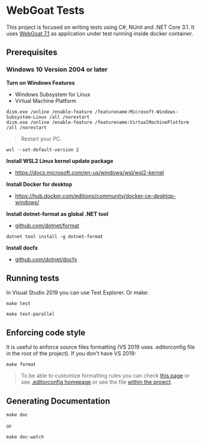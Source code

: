 # WebGoat Tests

This project is focused on writing tests using C#, NUnit and .NET Core 3.1. It uses [WebGoat 7.1](https://github.com/WebGoat/WebGoat/releases/tag/7.1) as application under test running inside docker container.

## Prerequisites

### Windows 10 Version 2004 or later

**Turn on Windows Features**
- Windows Subsystem for Linux
- Virtual Machine Platform
```
dism.exe /online /enable-feature /featurename:Microsoft-Windows-Subsystem-Linux /all /norestart
dism.exe /online /enable-feature /featurename:VirtualMachinePlatform /all /norestart
```
> Restart your PC.
```
wsl --set-default-version 2
```

**Install WSL2 Linux kernel update package**
- https://docs.microsoft.com/en-us/windows/wsl/wsl2-kernel

**Install Docker for desktop**
- https://hub.docker.com/editions/community/docker-ce-desktop-windows/

**Install dotnet-format as global .NET tool**
- [github.com/dotnet/format](https://github.com/dotnet/format)
```
dotnet tool install -g dotnet-format
```

**Install docfx**
- [github.com/dotnet/docfx](https://github.com/dotnet/docfx/releases)

## Running tests

In Visual Studio 2019 you can use Test Explorer. Or make:

```
make test
```
```
make test-parallel
```

## Enforcing code style

It is useful to enforce source files formatting (VS 2019 uses .editorconfig file in the root of the project). If you don't have VS 2019:

```
make format
```

> To be able to customize formatting rules you can check [this page](https://docs.microsoft.com/en-us/visualstudio/ide/editorconfig-formatting-conventions?view=vs-2019) or see [.editorconfig homepage](https://editorconfig.org/) or see the file [within the project](https://github.com/adamvlasak/Testing/blob/master/.editorconfig).

## Generating Documentation

```
make doc
```

or

```
make doc-watch
```
